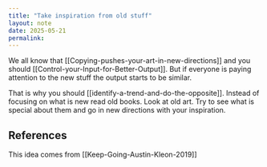 ```yaml
---
title: "Take inspiration from old stuff"
layout: note
date: 2025-05-21
permalink:
---
```

We all know that [[Copying-pushes-your-art-in-new-directions]] and you should [[Control-your-Input-for-Better-Output]]. But if everyone is paying attention to the new stuff the output starts to be similar.

That is why you should [[identify-a-trend-and-do-the-opposite]]. Instead of focusing on what is new  read old books. Look at old art. Try to see what is special about them and go in new directions with your inspiration.

## References

This idea comes from [[Keep-Going-Austin-Kleon-2019]]